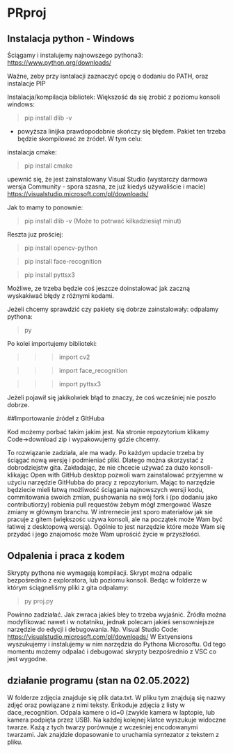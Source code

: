 # PRproj
## Instalacja python - Windows

Ściągamy i instalujemy najnowszego pythona3:
https://www.python.org/downloads/

Ważne, zeby przy isntalacji zaznaczyć opcję o dodaniu do PATH, oraz instalacje PIP


Instalacja/kompilacja bibliotek:
Większość da się zrobić z poziomu konsoli windows:

>pip install dlib -v
- powyższa linijka prawdopodobnie skończy się błędem. Pakiet ten trzeba będzie skompilować ze źródeł. W tym celu:

instalacja cmake:
>pip install cmake

upewnić się, że jest zainstalowany Visual Studio (wystarczy darmowa wersja Community - spora szasna, ze już kiedyś używaliście i macie)
https://visualstudio.microsoft.com/pl/downloads/

Jak to mamy to ponownie:
>pip install dlib -v
(Może to potrwać kilkadziesiąt minut)

Reszta juz prościej:
>pip install opencv-python

>pip install face-recognition

>pip install pyttsx3

Możliwe, ze trzeba będzie coś jeszcze doinstalować jak zaczną wyskakiwać błędy z różnymi kodami.

Jeżeli chcemy sprawdzić czy pakiety się dobrze zainstalowały:
odpalamy pythona:
>py

Po kolei importujemy biblioteki:
>>>import cv2

>>>import face_recognition

>>>import pyttsx3

Jeżeli pojawił się jakikolwiek błąd to znaczy, że coś wcześniej nie poszło dobrze.

##Importowanie źródeł z GItHuba

Kod możemy porbać takim jakim jest. Na stronie repozytorium klikamy Code->download zip i wypakowujemy gdzie chcemy.

To rozwiązanie zadziała, ale ma wady. Po każdym updacie trzeba by ściągać nową wersję i podmieniać pliki. Dlatego można skorzystać z dobrodziejstw gita. Zakładając, że nie chcecie używać za dużo konsoli- klikając Open with GitHub desktop pozwoli wam zainstalować przyjemne w użyciu narzędzie GitHubba do pracy z repozytorium. Mając to narzędzie będziecie mieli łatwą możliwość ściągania najnowszych wersji kodu, commitowania swoich zmian, pushowania na swój fork i (po dodaniu jako contributiorzy) robienia pull requestów żebym mógł zmergować Wasze zmiany w głównym branchu. W intrernecie jest sporo materiałów jak sie pracuje z gitem (większośc używa konsoli, ale na początek może Wam być łatiwej z desktopową wersją). Ogólnie to jest narzędzie które może Wam się przydać i jego znajomośc może Wam uprościć życie w przysżłości.


## Odpalenia i praca z kodem

Skrypty pythona nie wymagają kompilacji. Skrypt można odpalic bezpośrednio z exploratora, lub poziomu konsoli. Bedąc w folderze w którym ściągneliśmy pliki z gita odpalamy:
>py proj.py

Powinno zadziałać. Jak zwraca jakieś błey to trzeba wyjaśnić. 
Źródła można modyfikować nawet i w notatniku, jednak polecam jakieś sensowniejsze narzędzie do edycji i debugowania. Np. Visual Studio Code:
https://visualstudio.microsoft.com/pl/downloads/
W Extyensions wyszukujemy i instalujemy w nim narzędzia do Pythona Microsoftu. Od tego momentu możemy odpalać i debugować skrypty bezpośrednio z VSC co jest wygodne.

## działanie programu (stan na 02.05.2022)

W folderze zdjęcia znajduje się plik data.txt. W pliku tym znajdują się nazwy zdjęć oraz powiązane z nimi teksty. 
Enkoduje zdjęcia z listy w dace_recognition.
Odpala kamere o id=0 (zwykle kamera w laptopie, lub kamera podpięta przez USB). Na każdej kolejnej klatce wyszukuje widoczne twarze. Każą z tych twarzy porównuje z wcześniej encodowanymi twarzami. Jak znajdzie dopasowanie to uruchamia syntezator z tekstem z pliku.
